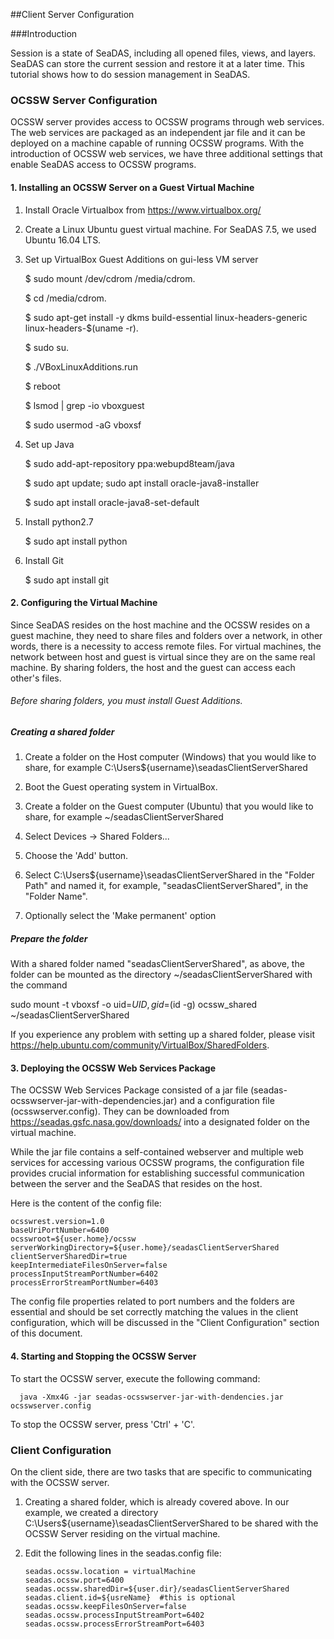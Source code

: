 ##Client Server Configuration

###Introduction

Session is a state of SeaDAS, including all opened files, views, and layers. SeaDAS can store the current session
and restore it at a later time. This tutorial shows how to do session management in SeaDAS.


### OCSSW Server Configuration

OCSSW server provides access to OCSSW programs through web services. 
 The web services are packaged as an independent jar file and it can be deployed
 on a machine capable of running OCSSW programs. With the introduction of OCSSW web services,
  we have three additional settings that enable SeaDAS access to OCSSW programs.
 
#### 1. Installing an OCSSW Server on a Guest Virtual Machine


1. Install Oracle Virtualbox from https://www.virtualbox.org/ 

2. Create a Linux Ubuntu guest virtual machine. For SeaDAS 7.5, we used Ubuntu 16.04 LTS.

3. Set up VirtualBox Guest Additions on gui-less VM server
   
   $ sudo mount /dev/cdrom /media/cdrom.
   
   $ cd /media/cdrom.
   
   $ sudo apt-get install -y dkms build-essential linux-headers-generic linux-headers-$(uname -r).
   
   $ sudo su.
   
   $ ./VBoxLinuxAdditions.run
   
   $ reboot
   
   $ lsmod | grep -io vboxguest
   
   $ sudo usermod -aG vboxsf <user>
   
4. Set up Java
   
   $ sudo add-apt-repository ppa:webupd8team/java
   
   $ sudo apt update; sudo apt install oracle-java8-installer
   
   $ sudo apt install oracle-java8-set-default
   
5. Install python2.7

   $ sudo apt install python
   
   
6. Install Git

   $ sudo apt install git


#### 2. Configuring the Virtual Machine

Since SeaDAS resides on the host machine and the OCSSW resides on a guest machine, they  need to
share files and folders over a network, in other words, there is a necessity to access remote files.
For virtual machines, the network between host and guest is virtual since they are on the same real machine. By sharing folders, the host
and the guest can access each other's files.

###### Before sharing folders, you must install Guest Additions. 

##### Creating a shared folder

1. Create a folder on the Host computer (Windows) that you would like to share, for example C:\Users\${username}\seadasClientServerShared

2. Boot the Guest operating system in VirtualBox.

3. Create a folder on the Guest computer (Ubuntu) that you would like to share, for example ~/seadasClientServerShared

4. Select Devices -> Shared Folders...

5. Choose the 'Add' button.

6. Select C:\Users\${username}\seadasClientServerShared in the "Folder Path" and named it, for example, "seadasClientServerShared", in the "Folder Name".

7. Optionally select the 'Make permanent' option

#####  Prepare the folder

With a shared folder named "seadasClientServerShared", as above, the folder can be mounted as the directory ~/seadasClientServerShared with the command

sudo mount -t vboxsf -o uid=$UID,gid=$(id -g) ocssw_shared ~/seadasClientServerShared

If you experience any problem with setting up a shared folder, please visit https://help.ubuntu.com/community/VirtualBox/SharedFolders.

#### 3. Deploying the OCSSW Web Services Package

The OCSSW Web Services Package consisted of a jar file (seadas-ocsswserver-jar-with-dependencies.jar) and 
a configuration file (ocsswserver.config). They can be downloaded from https://seadas.gsfc.nasa.gov/downloads/ into a designated folder on
the virtual machine.

While the jar file contains a self-contained webserver and multiple 
web services for accessing various OCSSW programs, the configuration file provides crucial information for 
establishing successful communication between the server and the SeaDAS that resides on the host.
 
Here is the content of the config file:

    ocsswrest.version=1.0
    baseUriPortNumber=6400
    ocsswroot=${user.home}/ocssw
    serverWorkingDirectory=${user.home}/seadasClientServerShared
    clientServerSharedDir=true
    keepIntermediateFilesOnServer=false
    processInputStreamPortNumber=6402
    processErrorStreamPortNumber=6403

The config file properties related to port numbers and the folders are essential and should be set correctly matching the values in the client
configuration, which will be discussed in the "Client Configuration" section of this document.


#### 4.  Starting and Stopping the OCSSW Server

To start the OCSSW server, execute the following command:

      java -Xmx4G -jar seadas-ocsswserver-jar-with-dendencies.jar ocsswserver.config 

To stop the OCSSW server, press 'Ctrl' + 'C'.

### Client Configuration

On the client side, there are two tasks that are specific to communicating with the OCSSW server.

1. Creating a shared folder, which is already covered above. In our example, we created a directory C:\Users\${username}\seadasClientServerShared 
to be shared with the OCSSW Server residing on the virtual machine.

2. Edit the following lines in the seadas.config file:

       seadas.ocssw.location = virtualMachine
       seadas.ocssw.port=6400
       seadas.ocssw.sharedDir=${user.dir}/seadasClientServerShared
       seadas.client.id=${usreName}  #this is optional
       seadas.ocssw.keepFilesOnServer=false
       seadas.ocssw.processInputStreamPort=6402
       seadas.ocssw.processErrorStreamPort=6403

